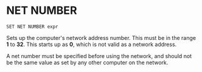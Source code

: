 # NET NUMBER

`SET NET NUMBER expr`

Sets up the computer's network address number. This must be in the range **1** to **32**. This starts up as **0**, which is not valid as a network address.

A net number must be specified before using the network, and should not be the same value as set by any other computer on the network.
